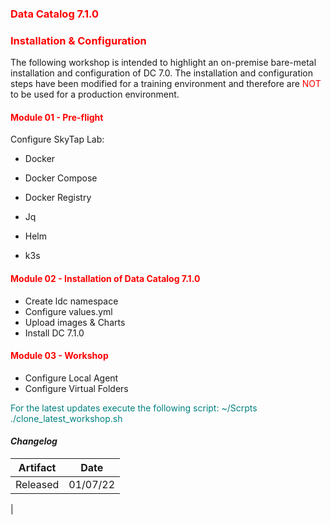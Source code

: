 ### <font color='red'>Data Catalog 7.1.0</font>
### <font color='red'>Installation & Configuration</font>

The following workshop is intended to highlight an on-premise bare-metal installation and configuration of DC 7.0. The installation and configuration steps have been modified for a training environment and therefore are <font color='red'>NOT</font> to be used for a production environment.

#### <font color='red'>Module 01 - Pre-flight</font>

Configure SkyTap Lab:
* Docker
* Docker Compose
* Docker Registry
* Jq
* Helm

* k3s

#### <font color='red'>Module 02 - Installation of Data Catalog 7.1.0</font>

* Create ldc namespace
* Configure values.yml
* Upload images & Charts
* Install DC 7.1.0

#### <font color='red'>Module 03 - Workshop</font>

* Configure Local Agent
* Configure Virtual Folders



<font color='teal'>For the latest updates execute the following script: ~/Scrpts ./clone_latest_workshop.sh </font>

#### <em> Changelog </em>

| Artifact                   | Date     |  
| ---------------------------| ---------| 
| Released                   | 01/07/22 |               
|
 

